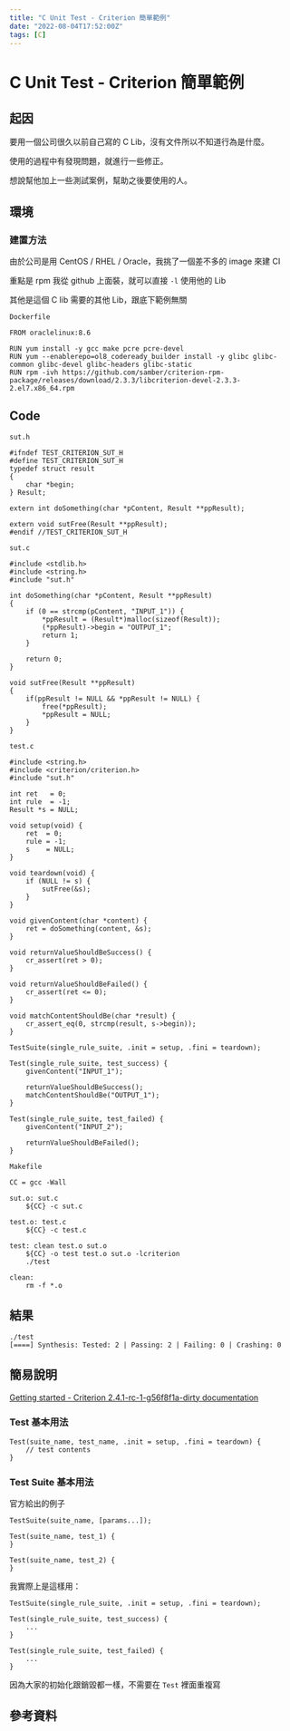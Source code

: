 ```yaml
---
title: "C Unit Test - Criterion 簡單範例"
date: "2022-08-04T17:52:00Z"
tags: [C]
---
```


# C Unit Test - Criterion 簡單範例

## 起因

要用一個公司很久以前自己寫的 C Lib，沒有文件所以不知道行為是什麼。

使用的過程中有發現問題，就進行一些修正。 

想說幫他加上一些測試案例，幫助之後要使用的人。

## 環境

### 建置方法

由於公司是用 CentOS / RHEL / Oracle，我挑了一個差不多的 image 來建 CI

重點是 rpm 我從 github 上面裝，就可以直接 `-l` 使用他的 Lib

其他是這個 C lib 需要的其他 Lib，跟底下範例無關

`Dockerfile`

    FROM oraclelinux:8.6
    
    RUN yum install -y gcc make pcre pcre-devel
    RUN yum --enablerepo=ol8_codeready_builder install -y glibc glibc-common glibc-devel glibc-headers glibc-static
    RUN rpm -ivh https://github.com/samber/criterion-rpm-package/releases/download/2.3.3/libcriterion-devel-2.3.3-2.el7.x86_64.rpm

## Code

`sut.h`

    #ifndef TEST_CRITERION_SUT_H
    #define TEST_CRITERION_SUT_H
    typedef struct result
    {
        char *begin;
    } Result;
    
    extern int doSomething(char *pContent, Result **ppResult);
    
    extern void sutFree(Result **ppResult);
    #endif //TEST_CRITERION_SUT_H

`sut.c`

    #include <stdlib.h>
    #include <string.h>
    #include "sut.h"
    
    int doSomething(char *pContent, Result **ppResult)
    {
        if (0 == strcmp(pContent, "INPUT_1")) {
            *ppResult = (Result*)malloc(sizeof(Result));
            (*ppResult)->begin = "OUTPUT_1";
            return 1;
        }
    
        return 0;
    }
    
    void sutFree(Result **ppResult)
    {
        if(ppResult != NULL && *ppResult != NULL) {
            free(*ppResult);
            *ppResult = NULL;
        }
    }

`test.c`

    #include <string.h>
    #include <criterion/criterion.h>
    #include "sut.h"
    
    int ret   = 0;
    int rule  = -1;
    Result *s = NULL;
    
    void setup(void) {
        ret  = 0;
        rule = -1;
        s    = NULL;
    }
    
    void teardown(void) {
        if (NULL != s) {
            sutFree(&s);
        }
    }
    
    void givenContent(char *content) {
        ret = doSomething(content, &s);
    }
    
    void returnValueShouldBeSuccess() {
        cr_assert(ret > 0);
    }
    
    void returnValueShouldBeFailed() {
        cr_assert(ret <= 0);
    }
    
    void matchContentShouldBe(char *result) {
        cr_assert_eq(0, strcmp(result, s->begin));
    }
    
    TestSuite(single_rule_suite, .init = setup, .fini = teardown);
    
    Test(single_rule_suite, test_success) {
        givenContent("INPUT_1");
    
        returnValueShouldBeSuccess();
        matchContentShouldBe("OUTPUT_1");
    }
    
    Test(single_rule_suite, test_failed) {
        givenContent("INPUT_2");
    
        returnValueShouldBeFailed();
    }

`Makefile`

    CC = gcc -Wall
    
    sut.o: sut.c
    	${CC} -c sut.c
    
    test.o: test.c
    	${CC} -c test.c
    
    test: clean test.o sut.o
    	${CC} -o test test.o sut.o -lcriterion
    	./test
    
    clean:
    	rm -f *.o

## 結果

    ./test
    [====] Synthesis: Tested: 2 | Passing: 2 | Failing: 0 | Crashing: 0

## 簡易說明

[Getting started - Criterion 2.4.1-rc-1-g56f8f1a-dirty documentation](https://criterion.readthedocs.io/en/master/starter.html?highlight=suite#configuration-reference)

### Test 基本用法

    Test(suite_name, test_name, .init = setup, .fini = teardown) {
        // test contents
    }

### Test Suite 基本用法

官方給出的例子

    TestSuite(suite_name, [params...]);
    
    Test(suite_name, test_1) {
    }
    
    Test(suite_name, test_2) {
    }

我實際上是這樣用：

    TestSuite(single_rule_suite, .init = setup, .fini = teardown);
    
    Test(single_rule_suite, test_success) {
        ...
    }
    
    Test(single_rule_suite, test_failed) {
        ...
    }

因為大家的初始化跟銷毀都一樣，不需要在 `Test` 裡面重複寫

## 參考資料